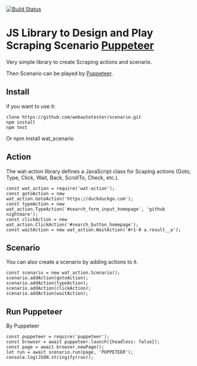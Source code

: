 [![Build Status](https://travis-ci.org/webautotester/scenario.svg?branch=master)](https://travis-ci.org/webautotester/scenario)

JS Library to Design and Play Scraping Scenario [Puppeteer](https://github.com/GoogleChrome/puppeteer)
=======================================================================================================

Very simple library to create Scraping actions and scenario.

Then Scenario can be played by [Puppeteer](https://github.com/GoogleChrome/puppeteer).


Install
-------

if you want to use it:

    clone https://github.com/webautotester/scenario.git
    npm install
    npm test

Or 
    npm install wat_scenario



Action
------

The wat-action library defines a JavaScript class for Scaping actions (Goto, Type, Click, Wait, Back, ScrollTo, Check, etc.).

    const wat_action = require('wat-action');
    const gotoAction = new wat_action.GotoAction('https://duckduckgo.com');
    const typeAction = new wat_action.TypeAction('#search_form_input_homepage', 'github nightmare');
    const clickAction = new wat_action.ClickAction('#search_button_homepage');
    const waitAction = new wat_action.WaitAction('#r1-0 a.result__a');


Scenario
--------

You can also create a scenario by adding actions to it.

    const scenario = new wat_action.Scenario();
    scenario.addAction(gotoAction);
    scenario.addAction(typeAction);
    scenario.addAction(clickAction);
    scenario.addAction(waitAction);


Run Puppeteer 
--------------

By Puppeteer

    const puppeteer = require('puppeteer');	
    const browser = await puppeteer.launch({headless: false});
    const page = await browser.newPage();
	let run = await scenario.run(page, 'PUPPETEER');
    console.log(JSON.stringify(run));


